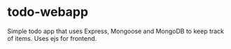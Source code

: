 # todo-webapp

Simple todo app that uses Express, Mongoose and MongoDB to keep track of items. Uses ejs for frontend.
